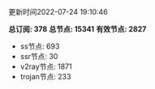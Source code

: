 更新时间2022-07-24 19:10:46

**总订阅: 378**
**总节点: 15341**
**有效节点: 2827**
- ss节点: 693
- ssr节点: 30
- v2ray节点: 1871
- trojan节点: 233
